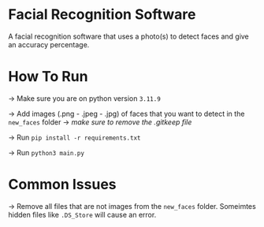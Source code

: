 # Facial Recognition Software
A facial recognition software that uses a photo(s) to detect faces and give an accuracy percentage.


# How To Run
-> Make sure you are on python version `3.11.9`

-> Add images (.png - .jpeg - .jpg) of faces that you want to detect in the `new_faces` folder
  -> *make sure to remove the .gitkeep file*

-> Run `pip install -r requirements.txt`

-> Run `python3 main.py`


# Common Issues

-> Remove all files that are not images from the `new_faces` folder. Someimtes hidden files like `.DS_Store` will cause an error.
